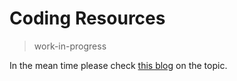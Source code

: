 # Coding Resources

> work-in-progress

In the mean time please check [this blog](https://www.rigel.dev/kuberig-coding-resources/) on the topic.